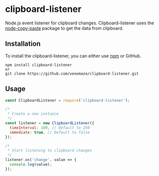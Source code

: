 # clipboard-listener

Node.js event listener for clipboard changes. Clipboard-listener uses the [node-copy-paste](https://github.com/xavi-/node-copy-paste) package to get the data from clipboard.

## Installation

To install the clipboard-listener, you can either use [npm](https://npmjs.com/clipboard-listener) or GitHub.

```
npm install clipboard-listener
or
git clone https://github.com/venomaze/clipboard-listener.git
```

## Usage

```js
const ClipboardListener = require('clipboard-listener');

/*
 * Create a new instance
 */
const listener = new ClipboardListener({
  timeInterval: 100, // Default to 250
  immediate: true, // Default to false
});

/*
 * Start listening to clipboard changes
 */
listener.on('change', value => {
  console.log(value);
});
```
